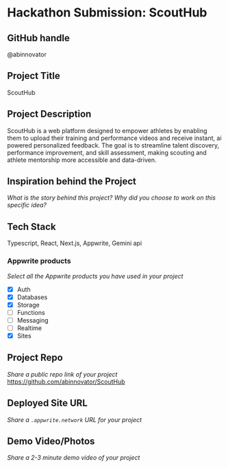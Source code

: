 # Hackathon Submission: ScoutHub

## GitHub handle

@abinnovator
<!--
@adityaoberai
-->

## Project Title
ScoutHub

<!--
CodeCapture
-->

## Project Description    
ScoutHub is a web platform designed to empower athletes by enabling them to upload their training and performance videos and receive instant, ai powered personalized feedback. The goal is to streamline talent discovery, performance improvement, and skill assessment, making scouting and athlete mentorship more accessible and data-driven.


<!--
The project I created is...
-->

## Inspiration behind the Project  
_What is the story behind this project? Why did you choose to work on this specific idea?_



<!--
The reason I chose this idea/project was...
-->

## Tech Stack    
Typescript,
React,
Next.js,
Appwrite,
Gemini api

<!--
The technologies I used...
-->

### Appwrite products
_Select all the Appwrite products you have used in your project_

<!--
Update the checkbox to [x] for the products used.

e.g.:

- [x] Auth 
-->

- [x] Auth
- [x] Databases
- [x] Storage
- [ ] Functions
- [ ] Messaging
- [ ] Realtime
- [x] Sites

## Project Repo  
_Share a public repo link of your project_
https://github.com/abinnovator/ScoutHub
<!--
https://github.com/code-capture/CodeCapture-Xamarin
-->

## Deployed Site URL
_Share a `.appwrite.network` URL for your project_

<!--
https://hacktoberfest.appwrite.network
-->

## Demo Video/Photos  
_Share a 2-3 minute demo video of your project_

<!--
https://www.youtube.com/watch?v=9IBaX1avYWc
-->
